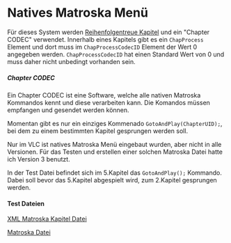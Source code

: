 # Natives Matroska Menü
Für dieses System werden [Reihenfolgentreue Kapitel](OrderedChapters_ger.md) und ein "Chapter CODEC" verwendet. Innerhalb eines Kapitels gibt es ein `ChapProcess` Element und dort muss im `ChapProcessCodecID` Element der Wert 0 angegeben werden. `ChapProcessCodecID` hat einen Standard Wert von 0 und muss daher nicht unbedingt vorhanden sein.

##### Chapter CODEC
Ein Chapter CODEC ist eine Software, welche alle nativen Matroska Kommandos kennt und diese verarbeiten kann. Die Komandos müssen empfangen und gesendet werden können.

Momentan gibt es nur ein einziges Kommenado `GotoAndPlay(ChapterUID);`, bei dem zu einem bestimmten Kapitel gesprungen werden soll.

Nur im VLC ist natives Matroska Menü eingebaut wurden, aber nicht in alle Versionen. Für das Testen und erstellen einer solchen Matroska Datei hatte ich Version 3 benutzt.

In der Test Datei befindet sich im 5.Kapitel das `GotoAndPlay();` Kommando. Dabei soll bevor das 5.Kapitel abgespielt wird, zum 2.Kapitel gesprungen werden.

#### Test Dateien
[XML Matroska Kapitel Datei](https://github.com/hubblec4/Matroska-Playback/blob/master/files/MenuNative/GotoAndPlay.xml)

[Matroska Datei](https://github.com/hubblec4/Matroska-Playback/blob/master/files/MenuNative/GotoAndPlay.mkv)